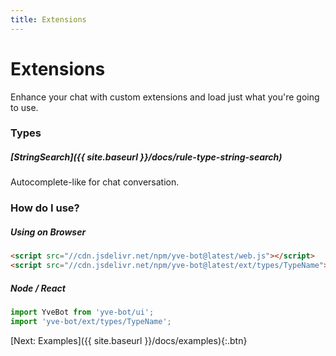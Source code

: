 ```yaml
---
title: Extensions
---
```


# Extensions

Enhance your chat with custom extensions and load just what you're going to use.

### Types

##### [StringSearch]({{ site.baseurl }}/docs/rule-type-string-search)

Autocomplete-like for chat conversation.


### How do I use?

##### Using on Browser
```html
<script src="//cdn.jsdelivr.net/npm/yve-bot@latest/web.js"></script>
<script src="//cdn.jsdelivr.net/npm/yve-bot@latest/ext/types/TypeName"></script>
```

##### Node / React
```javascript
import YveBot from 'yve-bot/ui';
import 'yve-bot/ext/types/TypeName';
```

[Next: Examples]({{ site.baseurl }}/docs/examples){:.btn}
